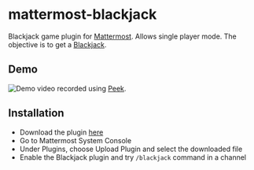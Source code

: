 # mattermost-blackjack
Blackjack game plugin for [Mattermost](https://mattermost.org). Allows single player mode. The objective is to get a [Blackjack](https://en.wikipedia.org/wiki/Blackjack).
## Demo
![Demo video](public/blackjackDemo.gif) recorded using [Peek](https://github.com/phw/peek).
## Installation
* Download the plugin [here](https://github.com/girish17/mattermost-blackjack/releases/download/1.0/com.girishm.mattermost-blackjack-1.0.0.tar.gz)
* Go to Mattermost System Console
* Under Plugins, choose Upload Plugin and select the downloaded file
* Enable the Blackjack plugin and try `/blackjack` command in a channel
